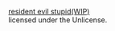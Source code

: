 [resident evil stupid(WIP)](residentevilstupid/Stories/stupid.html)
<br>
licensed under the Unlicense.
